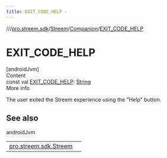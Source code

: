 ```yaml
---
title: EXIT_CODE_HELP -
---
```

//[<root>](../../../../index.md)/[pro.streem.sdk](../../index.md)/[Streem](../index.md)/[Companion](index.md)/[EXIT_CODE_HELP](-e-x-i-t_-c-o-d-e_-h-e-l-p.md)



# EXIT_CODE_HELP  
[androidJvm]  
Content  
const val [EXIT_CODE_HELP](-e-x-i-t_-c-o-d-e_-h-e-l-p.md): [String](https://kotlinlang.org/api/latest/jvm/stdlib/kotlin/-string/index.html)  
More info  


The user exited the Streem experience using the "Help" button.



## See also  
  
androidJvm  
  
| | |
|---|---|
| <a name="pro.streem.sdk/Streem.Companion/EXIT_CODE_HELP/#/PointingToDeclaration/"></a>[pro.streem.sdk.Streem](../get-exit-code.md)| <a name="pro.streem.sdk/Streem.Companion/EXIT_CODE_HELP/#/PointingToDeclaration/"></a>|
  
  



